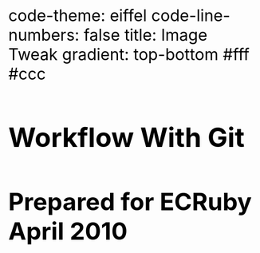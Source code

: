 code-theme: eiffel
code-line-numbers: false
title: Image Tweak
gradient: top-bottom #fff #ccc


<style>
pre.code{background-color:#fff;}
pre.eiffel{margin: none !important;}
pre.blackboard{margin: none !important;}
h1{
  font-size: 40pt;
}
h2{
  font-size: 36pt;
}
p, li, td, th, h1, h2, h3, h4, a{
  color: #000 !important;
}
ul{
  list-style-type: square;
}
p, li, td, th{
  font-size: 24pt;
}
img{
  -moz-border-radius-bottomleft: 11px;
  -moz-border-radius-bottomright: 11px;
  -moz-border-radius-topleft: 11px;
  -moz-border-radius-topright: 11px;
  background-color: black;
  border: thick groove silver;
  padding: 5px;
}
</style>

# Workflow With Git
## Prepared for ECRuby April 2010
